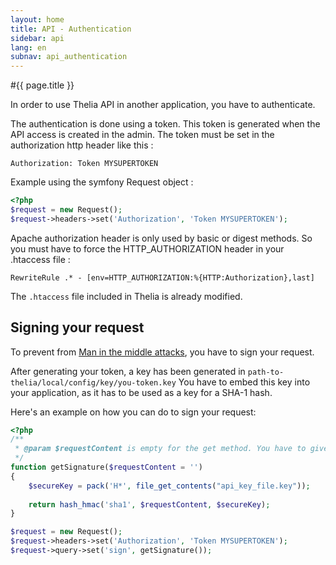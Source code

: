 ```yaml
---
layout: home
title: API - Authentication
sidebar: api
lang: en
subnav: api_authentication
---
```


#{{ page.title }}

In order to use Thelia API in another application, you have to authenticate.

The authentication is done using a token. This token is generated when the API access is created in the admin.
The token must be set in the authorization http header like this :

```
Authorization: Token MYSUPERTOKEN
```

Example using the symfony Request object :

```php
<?php
$request = new Request();
$request->headers->set('Authorization', 'Token MYSUPERTOKEN');
```

Apache authorization header is only used by basic or digest methods. So you must have to force the HTTP_AUTHORIZATION header in your .htaccess file :

```
RewriteRule .* - [env=HTTP_AUTHORIZATION:%{HTTP:Authorization},last]
```

The ```.htaccess``` file included in Thelia is already modified.

## Signing your request

To prevent from [Man in the middle attacks](http://en.wikipedia.org/wiki/Man-in-the-middle_attack), you have to sign your request.

After generating your token, a key has been generated in ```path-to-thelia/local/config/key/you-token.key```
You have to embed this key into your application, as it has to be used as a key for a SHA-1 hash.

Here's an example on how you can do to sign your request:

```php
<?php
/**
 * @param $requestContent is empty for the get method. You have to give your content body if you have one.
 */
function getSignature($requestContent = '')
{
    $secureKey = pack('H*', file_get_contents("api_key_file.key"));
    
    return hash_hmac('sha1', $requestContent, $secureKey);
}

$request = new Request();
$request->headers->set('Authorization', 'Token MYSUPERTOKEN');
$request->query->set('sign', getSignature());

```
